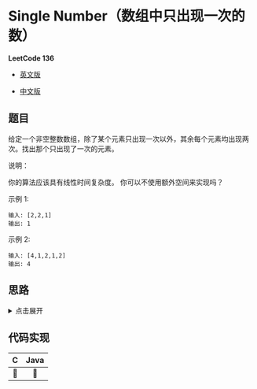 # Single Number（数组中只出现一次的数）

**LeetCode 136**

- [英文版](https://leetcode.com/problems/single-number/)

- [中文版](https://leetcode-cn.com/problems/single-number/)

## 题目
给定一个非空整数数组，除了某个元素只出现一次以外，其余每个元素均出现两次。找出那个只出现了一次的元素。

说明：

你的算法应该具有线性时间复杂度。 你可以不使用额外空间来实现吗？

示例 1:
```
输入: [2,2,1]
输出: 1
```

示例 2:
```
输入: [4,1,2,1,2]
输出: 4
```

## 思路
<details>
<summary>点击展开</summary>
使用异或
</details>

## 代码实现
| C | Java |
| :--: | :--: |
| 🤔 | 🤔 |
